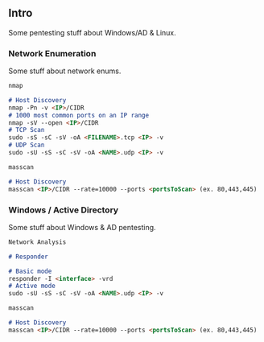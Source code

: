 
## Intro

Some pentesting stuff about Windows/AD & Linux.


### Network Enumeration

Some stuff about network enums.

```markdown
nmap

# Host Discovery 
nmap -Pn -v <IP>/CIDR
# 1000 most common ports on an IP range
nmap -sV --open <IP>/CIDR
# TCP Scan
sudo -sS -sC -sV -oA <FILENAME>.tcp <IP> -v
# UDP Scan
sudo -sU -sS -sC -sV -oA <NAME>.udp <IP> -v

masscan

# Host Discovery 
masscan <IP>/CIDR --rate=10000 --ports <portsToScan> (ex. 80,443,445)


```

### Windows / Active Directory 

Some stuff about Windows & AD pentesting.

```markdown
Network Analysis

# Responder 

# Basic mode
responder -I <interface> -vrd
# Active mode
sudo -sU -sS -sC -sV -oA <NAME>.udp <IP> -v

masscan

# Host Discovery 
masscan <IP>/CIDR --rate=10000 --ports <portsToScan> (ex. 80,443,445)


```
